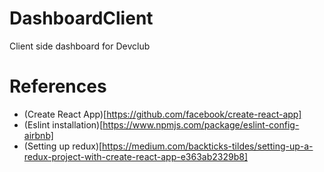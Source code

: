 # DashboardClient
Client side dashboard for Devclub

# References

* (Create React App)[https://github.com/facebook/create-react-app]
* (Eslint installation)[https://www.npmjs.com/package/eslint-config-airbnb]
* (Setting up redux)[https://medium.com/backticks-tildes/setting-up-a-redux-project-with-create-react-app-e363ab2329b8]
